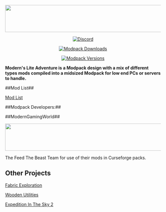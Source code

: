 <p align="center">
  <img width="560" height="88" src="https://i.imgur.com/S9yqb3M.png">
</p>

  <p align="center">
  <a href="https://discord.gg/kvagXuP">
    <img alt="Discord" src="https://img.shields.io/discord/554449878282010633?color=purple&label=Discord&style=flat-square">
  </a> </p>
  
  <p align="center">
  <a href="https://www.curseforge.com/minecraft/modpacks/monumental-experience">
    <img alt="Modpack Downloads" src="http://cf.way2muchnoise.eu/full_450869_downloads.svg">
  </a> </p>
  
  <p align="center">
  <a href="https://www.curseforge.com/minecraft/modpacks/monumental-experience">
    <img alt="Modpack Versions" src="http://cf.way2muchnoise.eu/versions/450869.svg">
  </a></p>
  
**Modern's Lite Adventure is a Modpack design with a mix of different types mods compiled into a midsized Modpack for low end PCs or servers to handle.**



  ##Mod List##
  
[Mod List](https://www.curseforge.com/minecraft/modpacks/moderns-lite-adventure/relations/dependencies)


##Modpack Developers:##


 ##ModernGamingWorld##



<p align="center">
  <img width="560" height="88" src="https://i.imgur.com/i5EjR5B.png">
</p>

The Feed The Beast Team for use of their mods in Curseforge packs.


## Other Projects

[Fabric Exploration](https://www.curseforge.com/minecraft/modpacks/fabric-exploration)

[Wooden Utilities](https://www.curseforge.com/minecraft/mc-mods/wooden-utilities)

[Expedition In The Sky 2](https://www.curseforge.com/minecraft/modpacks/expedition-in-the-sky-2)
